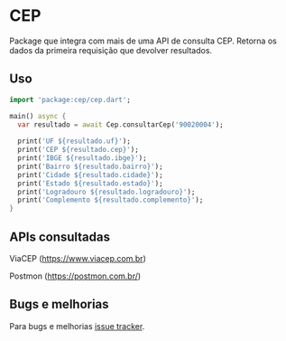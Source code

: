 # CEP

Package que integra com mais de uma API de consulta CEP.
Retorna os dados da primeira requisição que devolver resultados.

## Uso

```dart
import 'package:cep/cep.dart';

main() async {
  var resultado = await Cep.consultarCep('90020004');
  
  print('UF ${resultado.uf}');
  print('CEP ${resultado.cep}');
  print('IBGE ${resultado.ibge}');
  print('Bairro ${resultado.bairro}');
  print('Cidade ${resultado.cidade}');
  print('Estado ${resultado.estado}');
  print('Logradouro ${resultado.logradouro}');
  print('Complemento ${resultado.complemento}');
}
```

## APIs consultadas
ViaCEP (https://www.viacep.com.br)

Postmon (https://postmon.com.br/)

## Bugs e melhorias

Para bugs e melhorias [issue tracker][tracker].

[tracker]: https://github.com/tefferson/cep/issues
